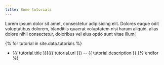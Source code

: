 ```yaml
---
title: Some tutorials
---
```



Lorem ipsum dolor sit amet, consectetur adipisicing elit. Dolores eaque odit voluptatibus dolorem, blanditiis quaerat voluptatem nisi harum aliquid, alias dolore nihil consectetur, doloribus vel eius optio sunt vitae illum!



{% for tutorial in site.data.tutorials %}
- [{{ tutorial.title }}]({{ tutorial.url }}) -- {{ tutorial.description }}
{% endfor %}
